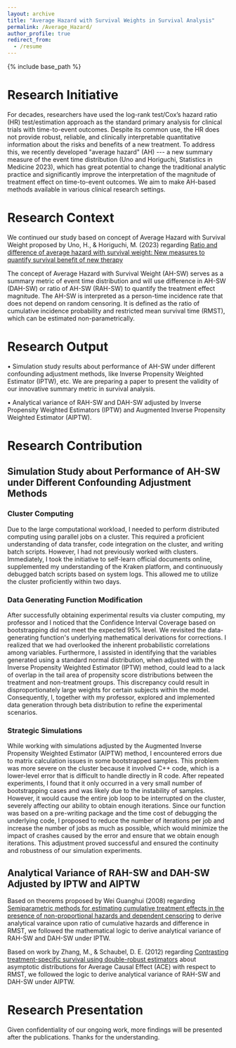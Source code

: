 ```yaml
---
layout: archive
title: "Average Hazard with Survival Weights in Survival Analysis"
permalink: /Average_Hazard/
author_profile: true
redirect_from:
  - /resume
---
```


{% include base_path %}
# Research Initiative

For decades, researchers have used the log-rank test/Cox’s hazard ratio (HR) test/estimation approach as the standard primary analysis for clinical trials with time-to-event outcomes. Despite its common use, the HR does not provide robust, reliable, and clinically interpretable quantitative information about the risks and benefits of a new treatment. To address this, we recently developed "average hazard" (AH) --- a new summary measure of the event time distribution (Uno and Horiguchi, Statistics in Medicine 2023), which has great potential to change the traditional analytic practice and significantly improve the interpretation of the magnitude of treatment effect on time-to-event outcomes. We aim to make AH-based methods available in various clinical research settings. 

# Research Context

We continued our study based on concept of Average Hazard with Survival Weight proposed by Uno, H., & Horiguchi, M. (2023) regarding [Ratio and difference of average hazard with survival weight: New measures to quantify survival benefit of new therapy](https://doi.org/10.1002/sim.9651)

The concept of Average Hazard with Survival Weight (AH-SW) serves as a summary metric of event time distribution and will use difference in AH-SW (DAH-SW) or ratio of AH-SW (RAH-SW) to quantify the treatment effect magnitude. The AH-SW is interpreted as a person-time incidence rate that does not depend on random censoring. It is defined as the ratio of cumulative incidence probability and restricted mean survival time (RMST), which can be estimated non-parametrically. 


# Research Output

•	Simulation study results about performance of AH-SW under different confounding adjustment methods, like Inverse Propensity Weighted Estimator
(IPTW), etc. We are preparing a paper to present the validity of our innovative summary metric in survival analysis.  

• Analytical variance of RAH-SW and DAH-SW adjusted by Inverse Propensity Weighted Estimators (IPTW) and Augmented Inverse Propensity Weighted Estimator (AIPTW). 


# Research Contribution

## Simulation Study about Performance of AH-SW under Different Confounding Adjustment Methods

### Cluster Computing

Due to the large computational workload, I needed to perform distributed computing using parallel jobs on a cluster. This required a proficient understanding of data transfer, code integration on the cluster, and writing batch scripts. However, I had not previously worked with clusters. Immediately, I took the initiative to self-learn official documents online, supplemented my understanding of the Kraken platform, and continuously debugged batch scripts based on system logs. This allowed me to utilize the cluster proficiently within two days. 

### Data Generating Function Modification

After successfully obtaining experimental results via cluster computing, my professor and I noticed that the Confidence Interval Coverage based on bootstrapping did not meet the expected 95% level. We revisited the data-generating function's underlying mathematical derivations for corrections. I realized that we had overlooked the inherent probabilistic correlations among variables. Furthermore, I assisted in identifying that the variables generated using a standard normal distribution, when adjusted with the Inverse Propensity Weighted Estimator (IPTW) method, could lead to a lack of overlap in the tail area of propensity score distributions between the treatment and non-treatment groups. This discrepancy could result in disproportionately large weights for certain subjects within the model. Consequently, I, together with my professor, explored and implemented data generation through beta distribution to refine the experimental scenarios. 

### Strategic Simulations

While working with simulations adjusted by the Augmented Inverse Propensity Weighted Estimator (AIPTW) method, I encountered errors due to matrix calculation issues in some bootstrapped samples. This problem was more severe on the cluster because it involved C++ code, which is a lower-level error that is difficult to handle directly in R code. After repeated experiments, I found that it only occurred in a very small number of bootstrapping cases and was likely due to the instability of samples. However, it would cause the entire job loop to be interrupted on the cluster, severely affecting our ability to obtain enough iterations. Since our function was based on a pre-writing package and the time cost of debugging the underlying code, I proposed to reduce the number of iterations per job and increase the number of jobs as much as possible, which would minimize the impact of crashes caused by the error and ensure that we obtain enough iterations. This adjustment proved successful and ensured the continuity and robustness of our simulation experiments.

## Analytical Variance of RAH-SW and DAH-SW Adjusted by IPTW and AIPTW

Based on theorems proposed by Wei Guanghui (2008) regarding [Semiparametric methods for estimating cumulative treatment effects in the presence of non-proportional hazards and dependent censoring](https://www.semanticscholar.org/paper/Semiparametric-methods-for-estimating-cumulative-in-Wei/14e91a87507e83d47f33cd38ea518d7c63137b26) to derive analytical varaince upon ratio of cumulative hazards and difference in RMST, we followed the mathematical logic to derive analytical variance of RAH-SW and DAH-SW under IPTW. 

Based on work by Zhang, M., & Schaubel, D. E. (2012) regarding [Contrasting treatment-specific survival using double-robust estimators](https://doi.org/10.1002/sim.5511) about asymptotic distributions for Average Causal Effect (ACE) with respect to RMST, we followed the logic to derive analytical variance of RAH-SW and DAH-SW under AIPTW. 

# Research Presentation

Given confidentiality of our ongoing work, more findings will be presented after the publications. Thanks for the understanding.  
